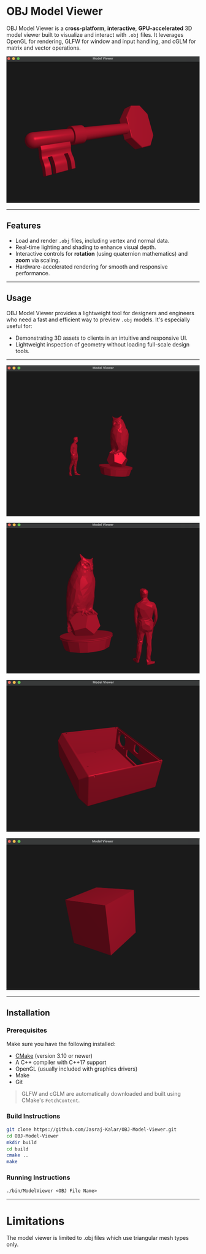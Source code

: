 # OBJ Model Viewer

OBJ Model Viewer is a **cross-platform**, **interactive**, **GPU-accelerated** 3D model viewer built to visualize and interact with `.obj` files. It leverages OpenGL for rendering, GLFW for window and input handling, and cGLM for matrix and vector operations.

![Key](./images/Key.png)

---

## Features

- Load and render `.obj` files, including vertex and normal data.
- Real-time lighting and shading to enhance visual depth.
- Interactive controls for **rotation** (using quaternion mathematics) and **zoom** via scaling.
- Hardware-accelerated rendering for smooth and responsive performance.

---

## Usage

OBJ Model Viewer provides a lightweight tool for designers and engineers who need a fast and efficient way to preview `.obj` models. It's especially useful for:

- Demonstrating 3D assets to clients in an intuitive and responsive UI.
- Lightweight inspection of geometry without loading full-scale design tools.

---


![ManOwl](./images/Man_Owl.png)

![Man Owl Zoomed](./images/Man_Owl_Zoomed.png)

![Box](./images/Box.png)

![Cube](./images/Cube.png)

---

## Installation

### Prerequisites

Make sure you have the following installed:

- [CMake](https://cmake.org/download/) (version 3.10 or newer)
- A C++ compiler with C++17 support
- OpenGL (usually included with graphics drivers)
- Make
- Git

> GLFW and cGLM are automatically downloaded and built using CMake's `FetchContent`.

### Build Instructions

```bash
git clone https://github.com/Jasraj-Kalar/OBJ-Model-Viewer.git
cd OBJ-Model-Viewer
mkdir build
cd build
cmake ..
make
```
### Running Instructions
```
./bin/ModelViewer <OBJ File Name>
```

---

# Limitations

The model viewer is limited to .obj files which use triangular mesh types only.
